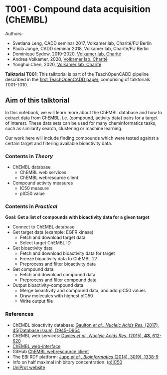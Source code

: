 # T001 · Compound data acquisition (ChEMBL)

Authors:

- Svetlana Leng, CADD seminar 2017, Volkamer lab, Charité/FU Berlin 
- Paula Junge, CADD seminar 2018, Volkamer lab, Charité/FU Berlin
- Dominique Sydow, 2019-2020, [Volkamer lab, Charité](https://volkamerlab.org/)
- Andrea Volkamer, 2020, [Volkamer lab, Charité](https://volkamerlab.org/)
- Yonghui Chen, 2020, [Volkamer lab, Charité](https://volkamerlab.org/)


__Talktorial T001__: This talktorial is part of the TeachOpenCADD pipeline described in the [first TeachOpenCADD paper](https://jcheminf.biomedcentral.com/articles/10.1186/s13321-019-0351-x), comprising of talktorials T001-T010.


## Aim of this talktorial

In this notebook, we will learn more about the ChEMBL database and how to extract data from ChEMBL, i.e. (compound, activity data) pairs for a target of interest. These data sets can be used for many cheminformatics tasks, such as similarity search, clustering or machine learning.

Our work here will include finding compounds which were tested against a certain target and filtering available bioactivity data.


### Contents in *Theory*

* ChEMBL database
    * ChEMBL web services
    * ChEMBL webresource client
* Compound activity measures
    * IC50 measure
    * pIC50 value


### Contents in *Practical*
    
**Goal: Get a list of compounds with bioactivity data for a given target**

* Connect to ChEMBL database
* Get target data (example: EGFR kinase)
    * Fetch and download target data
    * Select target ChEMBL ID
* Get bioactivity data
    * Fetch and download bioactivity data for target
    * Freeze bioactivity data to ChEMBL 27
    * Preprocess and filter bioactivity data
* Get compound data
    * Fetch and download compound data
    * Preprocess and filter compound data
* Output bioactivity-compound data
    * Merge bioactivity and compound data, and add pIC50 values
    * Draw molecules with highest pIC50
    * Write output file


### References

* ChEMBL bioactivity database: [Gaulton *et al.*, <i>Nucleic Acids Res.</i> (2017), 45(Database issue), D945–D954](https://www.ncbi.nlm.nih.gov/pmc/articles/PMC5210557/)
* ChEMBL web services: [Davies *et al.*, <i>Nucleic Acids Res.</i> (2015), <b>43</b>, 612-620](https://academic.oup.com/nar/article/43/W1/W612/2467881) 
* [ChEMBL web-interface](https://www.ebi.ac.uk/chembl/)
*  GitHub [ChEMBL webrescource client](https://github.com/chembl/chembl_webresource_client)
* The EBI RDF platform: [Jupp *et al.*, <i>Bioinformatics </i> (2014), 30(9), 1338-9](https://www.ncbi.nlm.nih.gov/pubmed/24413672)
* Info on half maximal inhibitory concentration: [(p)IC50](https://en.wikipedia.org/wiki/IC50)
* [UniProt website](https://www.uniprot.org/)
